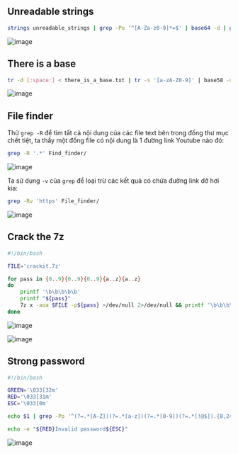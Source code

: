 
## Unreadable strings

```bash
strings unreadable_strings | grep -Po '^[A-Za-z0-9]*=$' | base64 -d | grep -Po 'FLAG{.*}'
```

![image](https://user-images.githubusercontent.com/82533607/154794113-2e596ce5-5868-4000-95cb-fd39deaa9dec.png)

## There is a base

```bash
tr -d [:space:] < there_is_a_base.txt | tr -s '[a-zA-Z0-9]' | base58 -d
```

![image](https://user-images.githubusercontent.com/82533607/154794825-7b2f850b-aaaf-4954-bb31-25e6eecb41b4.png)

## File finder

Thử `grep -R` để tìm tất cả nội dung của các file text bên trong đống thư mục chết tiệt, ta thấy một đống file có nội dung là 1 đường link Youtube nào đó:

```bash
grep -R '.*' Find_finder/
```

![image](https://user-images.githubusercontent.com/82533607/154795120-59d65d20-65d3-45d7-84da-40f54746d48c.png)

Ta sử dụng `-v` của `grep` để loại trừ các kết quả có chứa đường link dở hơi kia:

```bash
grep -Rv 'https' File_finder/
```

![image](https://user-images.githubusercontent.com/82533607/154795230-acad47a2-edbb-427b-ae7f-4a66636d2eda.png)

## Crack the 7z

```bash
#!/bin/bash

FILE='crackit.7z'

for pass in {0..9}{0..9}{0..9}{a..z}{a..z}
do
	printf '\b\b\b\b\b'
	printf "${pass}"
	7z x -aoa $FILE -p${pass} >/dev/null 2>/dev/null && printf '\b\b\b\b\b' && echo -e "Password is: ${pass}\n" && break
done

```

![image](https://user-images.githubusercontent.com/82533607/154795273-7cd7a3fc-0259-4a72-912b-5837ac1dfaca.png)

![image](https://user-images.githubusercontent.com/82533607/154795312-35f0fbfe-034c-4487-bae2-4e7f6ac209fa.png)

## Strong password

```bash
#!/bin/bash

GREEN='\033[32m'
RED='\033[31m'
ESC='\033[0m'

echo $1 | grep -Po '^(?=.*[A-Z])(?=.*[a-z])(?=.*[0-9])(?=.*[!@$]).{8,24}$' | grep -P '^[A-Za-z0-9$@!]*$' > /dev/null && echo -e "${GREEN}Valid password${ESC}" && exit 0

echo -e "${RED}Invalid password${ESC}"
```

![image](https://user-images.githubusercontent.com/82533607/154795576-50b80492-230e-4c26-b447-0cb536ac57d7.png)

